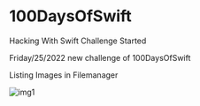 # 100DaysOfSwift
Hacking With Swift Challenge Started

Friday/25/2022 new challenge of 100DaysOfSwift

Listing Images in Filemanager

![img1](https://user-images.githubusercontent.com/38833326/155761237-e145dda7-d6fc-4770-b6e9-3798707fbbd1.png)

